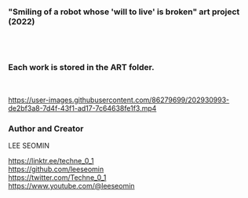
### "Smiling of a robot whose 'will to live' is broken" art project (2022)


  <br/>   <br/>  
  
### Each work is stored in the ART folder.  

<br/>  




https://user-images.githubusercontent.com/86279699/202930993-de2bf3a8-7d4f-43f1-ad17-7c64638fe1f3.mp4




### Author and Creator
 
 LEE SEOMIN
 
 https://linktr.ee/techne_0_1
   <br/> 
 https://github.com/leeseomin 
  <br/> 
 https://twitter.com/Techne_0_1
 <br/>
 https://www.youtube.com/@leeseomin
  <br/>
